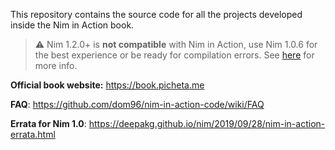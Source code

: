 This repository contains the source code for all the projects developed inside the Nim in Action book.

> :warning: Nim 1.2.0+ is **not compatible** with Nim in Action, use Nim 1.0.6 for the best experience or be ready for compilation errors. See [here](https://github.com/dom96/nim-in-action-code/wiki/FAQ#compilation-errors-when--is-used) for more info.

**Official book website:** https://book.picheta.me

**FAQ**: https://github.com/dom96/nim-in-action-code/wiki/FAQ

**Errata for Nim 1.0**: https://deepakg.github.io/nim/2019/09/28/nim-in-action-errata.html
